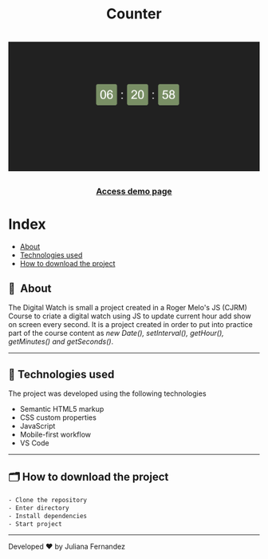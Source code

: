 <h1 align="center">
    Counter
</h1>

<h1 align="center">
<img width="800" src="assets/images/presentation.PNG" alt="My cool logo"/>
  </h1>

<h3 align="center">
    <a href="https://digital-watch-ju.netlify.app/">Access demo page</a>
<h3 >

# Index

- [About](#-about)
- [Technologies used](#-technologies-used)
- [How to download the project](#-how-to-download-the-project)

## 🔖&nbsp; About

The Digital Watch is small a project created in a Roger Melo's JS (CJRM) Course to criate a digital watch using JS to update current hour add show on screen every second. It is a project created in order to put into practice part of the course content as *new Date(), setInterval(), getHour(), getMinutes() and getSeconds()*. 

---

## 🚀 Technologies used

The project was developed using the following technologies

- Semantic HTML5 markup
- CSS custom properties
- JavaScript
- Mobile-first workflow
- VS Code

---

## 🗂 How to download the project

    - Clone the repository
    - Enter directory
    - Install dependencies
    - Start project
   
---

Developed ❤ by Juliana Fernandez

